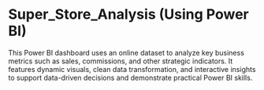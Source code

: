 # Super_Store_Analysis (Using Power BI)
This Power BI dashboard uses an online dataset to analyze key business metrics such as sales, commissions, and other strategic indicators. It features dynamic visuals, clean data transformation, and interactive insights to support data-driven decisions and demonstrate practical Power BI skills.
